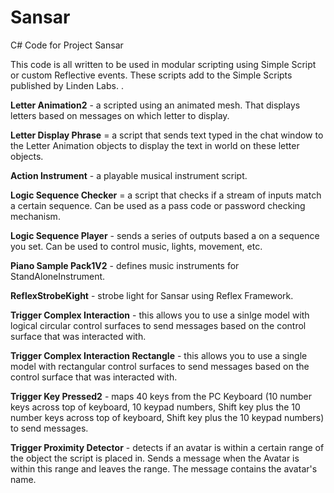 # Sansar
C# Code for Project Sansar

This code is all written to be used in modular scripting using Simple Script or custom Reflective events.  These scripts add to the Simple Scripts published by Linden Labs.  .

**Letter Animation2** - a scripted using an animated mesh.  That displays letters based on messages on which letter to display.

**Letter Display Phrase** = a script that sends text typed in the chat window to the Letter Animation objects to display the text in world on these letter objects.

**Action Instrument** - a playable musical instrument script.

**Logic Sequence Checker** = a script that checks if a stream of inputs match a certain sequence.  Can be used as a pass code or password checking mechanism.

**Logic Sequence Player** - sends a series of outputs based a on a sequence you set.  Can be used to control music, lights, movement, etc.

**Piano Sample Pack1V2** - defines music instruments for StandAloneInstrument.

**ReflexStrobeKight** - strobe light for Sansar using Reflex Framework.

**Trigger Complex Interaction** - this allows you to use a sinlge model with logical circular control surfaces to send messages based on the control surface that was interacted with.

**Trigger Complex Interaction Rectangle** - this allows you to use a single model with rectangular control surfaces to send messages based on the control surface that was interacted with.

**Trigger Key Pressed2** - maps 40 keys from the PC Keyboard (10 number keys across top of keyboard, 10 keypad numbers, Shift key plus the 10 number keys across top of keyboard, Shift key plus the 10 keypad numbers) to send messages.

**Trigger Proximity Detector** - detects if an avatar is within a certain range of the object the script is placed in.  Sends a message when the Avatar is within this range and leaves the range.  The message contains the avatar's name.
